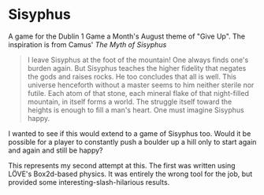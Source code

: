 # Sisyphus

A game for the Dublin 1 Game a Month's August theme of "Give Up". The inspiration is from Camus' _The Myth of Sisyphus_

>  I leave Sisyphus at the foot of the mountain! One always finds one's burden again. But Sisyphus teaches the higher fidelity that negates the gods and raises rocks. He too concludes that all is well. This universe henceforth without a master seems to him neither sterile nor futile. Each atom of that stone, each mineral flake of that night-filled mountain, in itself forms a world. The struggle itself toward the heights is enough to fill a man's heart. One must imagine Sisyphus happy.

I wanted to see if this would extend to a game of Sisyphus too. Would it be possible for a player to constantly push a boulder up a hill only to start again and again and still be happy?

This represents my second attempt at this. The first was written using LÖVE's Box2d-based physics. It was entirely the wrong tool for the job, but provided some interesting-slash-hilarious results.